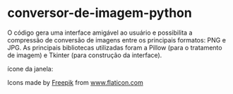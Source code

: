 # conversor-de-imagem-python
O código gera uma interface amigável ao usuário e possibilita a compressão de conversão de imagens entre os principais formatos: PNG e JPG. As principais bibliotecas utilizadas foram a Pillow (para o tratamento de imagem) e Tkinter (para construção da interface).

ícone da janela: <div>Icons made by <a href="https://www.freepik.com" title="Freepik">Freepik</a> from <a href="https://www.flaticon.com/" title="Flaticon">www.flaticon.com</a></div>